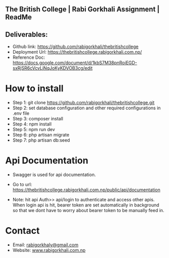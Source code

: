 
## The British College | Rabi Gorkhali Assignment | ReadMe

## Deliverables:
- Github link: https://github.com/rabigorkhali/thebritishcollege
- Deployment Url: https://thebritishcollege.rabigorkhali.com.np/
- Reference Doc: https://docs.google.com/document/d/1kbS7M38pnRoiEGD-sxRjSR6cVcvLjNqJoKyKDVOB3cg/edit

# How to install
- Step 1: git clone https://github.com/rabigorkhali/thebritishcollege.git
- Step 2: set database configuration and other required configurations in .env file 
- Step 3: composer install 
- Step 4: npm install 
- Step 5: npm run dev 
- Step 6: php artisan migrate 
- Step 7: php artisan db:seed 

# Api Documentation
- Swagger is used for api documentation.
- Go to url: https://thebritishcollege.rabigorkhali.com.np/public/api/documentation

- Note: hit api Auth>> api/login to authenticate and access other apis. When login api is hit, bearer token are set automatically in background so that we dont have to worry about bearer token to be manually feed in.

# Contact
- Email: rabigorkhaly@gmail.com
- Website: www.rabigorkhali.com.np